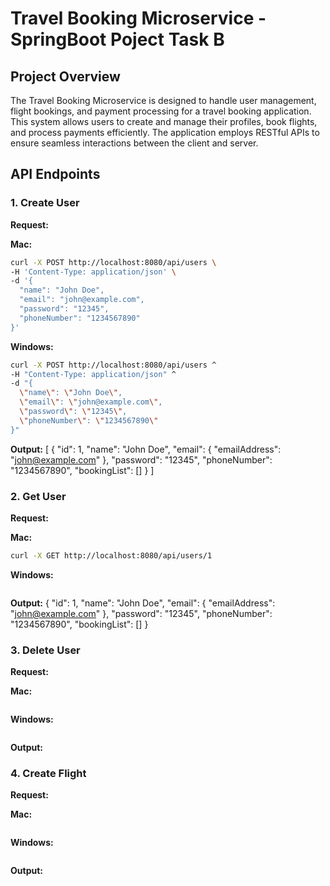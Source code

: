 # Travel Booking Microservice - SpringBoot Poject Task B

## Project Overview

The Travel Booking Microservice is designed to handle user management, flight bookings, and payment processing for a travel booking application. This system allows users to create and manage their profiles, book flights, and process payments efficiently. The application employs RESTful APIs to ensure seamless interactions between the client and server.

## API Endpoints

### 1. Create User

**Request:**

**Mac:**

```bash
curl -X POST http://localhost:8080/api/users \
-H 'Content-Type: application/json' \
-d '{
  "name": "John Doe",
  "email": "john@example.com",
  "password": "12345",
  "phoneNumber": "1234567890"
}'
```

**Windows:**
```bash
curl -X POST http://localhost:8080/api/users ^
-H "Content-Type: application/json" ^
-d "{
  \"name\": \"John Doe\",
  \"email\": \"john@example.com\",
  \"password\": \"12345\",
  \"phoneNumber\": \"1234567890\"
}"
```

**Output:**
[
  {
    "id": 1,
    "name": "John Doe",
    "email": {
      "emailAddress": "john@example.com"
    },
    "password": "12345",
    "phoneNumber": "1234567890",
    "bookingList": []
  }
]

### 2. Get User

**Request:**

**Mac:**

```bash
curl -X GET http://localhost:8080/api/users/1
```

**Windows:**
```bash

```

**Output:**
{
  "id": 1,
  "name": "John Doe",
  "email": {
    "emailAddress": "john@example.com"
  },
  "password": "12345",
  "phoneNumber": "1234567890",
  "bookingList": []
}



### 3. Delete User

**Request:**

**Mac:**

```bash

```

**Windows:**
```bash

```

**Output:**


### 4. Create Flight

**Request:**

**Mac:**

```bash

```

**Windows:**
```bash

```

**Output:**



